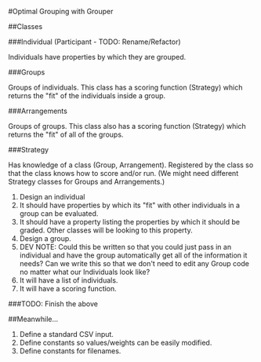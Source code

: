 #Optimal Grouping with Grouper

##Classes

###Individual (Participant - TODO: Rename/Refactor)

Individuals have properties by which they are grouped.

###Groups

Groups of individuals. This class has a scoring function (Strategy) which returns the "fit" of the individuals inside a group.

###Arrangements

Groups of groups. This class also has a scoring function (Strategy) which returns the "fit" of all of the groups.

###Strategy

Has knowledge of a class (Group, Arrangement). Registered by the class so that the class knows how to score and/or run. (We might need different Strategy classes for Groups and Arrangements.)

1. Design an individual
  1. It should have properties by which its "fit" with other individuals in a group can be evaluated.
  1. It should have a property listing the properties by which it should be graded. Other classes will be looking to this property.
1. Design a group.
  1. DEV NOTE: Could this be written so that you could just pass in an individual and have the group automatically get all of the information it needs? Can we write this so that we don't need to edit any Group code no matter what our Individuals look like?
  1. It will have a list of individuals.
  1. It will have a scoring function.

###TODO: Finish the above

##Meanwhile...

1. Define a standard CSV input.
1. Define constants so values/weights can be easily modified.
1. Define constants for filenames.